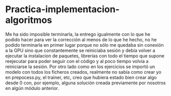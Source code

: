 # Practica-implementacion-algoritmos
Me ha sido imposible terminarla, la entrego igualmente con lo que he podido hacer para ver la corrección al menos de lo que he hecho, no he podido terminarla en primer lugar porque no sólo me quedaba sin conexión a la GPU sino que constantemente se reiniciaba sesión y debía volver a ejecutar la instalacion de paquetes, librerías con todo el tiempo que supone reejecutar para poder seguir con el código y al poco tiempo volvía a reiniciarse la sesión. Por otro lado como en los ejercicios se importó un modelo con todos los ficheros creados, realmente no sabía como crear yo en prepocess.py, el trainer, etc, creo que hubiera estado bien crear algo desde 0 con, por ejemplo, alguna solución creada previamente por nosotros en algún módulo anterior.

